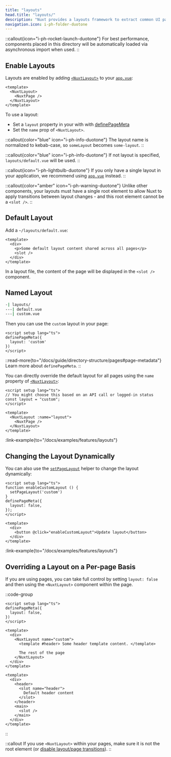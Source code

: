 ```yaml
---
title: "layouts"
head.title: "layouts/"
description: "Nuxt provides a layouts framework to extract common UI patterns into reusable layouts."
navigation.icon: i-ph-folder-duotone
---
```


::callout{icon="i-ph-rocket-launch-duotone"}
For best performance, components placed in this directory will be automatically loaded via asynchronous import when used. 
::

## Enable Layouts

Layouts are enabled by adding [`<NuxtLayout>`](/docs/api/components/nuxt-layout) to your [`app.vue`](/docs/guide/directory-structure/app):

```vue [app.vue]
<template>
  <NuxtLayout>
    <NuxtPage />
  </NuxtLayout>
</template>
```

To use a layout:
- Set a `layout` property in your with with [definePageMeta](/docs/api/utils/define-page-meta)
- Set the `name` prop of `<NuxtLayout>`.

::callout{color="blue" icon="i-ph-info-duotone"}
The layout name is normalized to kebab-case, so `someLayout` becomes `some-layout`.
::

::callout{color="blue" icon="i-ph-info-duotone"}
If not layout is specified, `layouts/default.vue` will be used.
::

::callout{icon="i-ph-lightbulb-duotone"}
If you only have a single layout in your application, we recommend using [`app.vue`](/docs/guide/directory-structure/app) instead.
::

::callout{color="amber" icon="i-ph-warning-duotone"}
Unlike other components, your layouts must have a single root element to allow Nuxt to apply transitions between layout changes - and this root element cannot be a `<slot />`.
::

## Default Layout

Add a `~/layouts/default.vue`:

```vue [layouts/default.vue]
<template>
  <div>
    <p>Some default layout content shared across all pages</p>
    <slot />
  </div>
</template>
```

In a layout file, the content of the page will be displayed in the `<slot />` component.

## Named Layout

```bash [Directory Structure]
-| layouts/
---| default.vue
---| custom.vue
```

Then you can use the `custom` layout in your page:

```vue [pages/about.vue]
<script setup lang="ts">
definePageMeta({
  layout: 'custom'
})
</script>
```

::read-more{to="/docs/guide/directory-structure/pages#page-metadata"}
Learn more about `definePageMeta`.
::

You can directly override the default layout for all pages using the `name` property of [`<NuxtLayout>`](/docs/api/components/nuxt-layout):

```vue [app.vue]
<script setup lang="ts">
// You might choose this based on an API call or logged-in status
const layout = "custom";
</script>

<template>
  <NuxtLayout :name="layout">
    <NuxtPage />
  </NuxtLayout>
</template>
```

:link-example{to="/docs/examples/features/layouts"}

## Changing the Layout Dynamically

You can also use the [`setPageLayout`](/docs/api/utils/set-page-layout) helper to change the layout dynamically:

```vue
<script setup lang="ts">
function enableCustomLayout () {
  setPageLayout('custom')
}
definePageMeta({
  layout: false,
});
</script>

<template>
  <div>
    <button @click="enableCustomLayout">Update layout</button>
  </div>
</template>
```

:link-example{to="/docs/examples/features/layouts"}

## Overriding a Layout on a Per-page Basis

If you are using pages, you can take full control by setting `layout: false` and then using the `<NuxtLayout>` component within the page.

::code-group

```vue [pages/index.vue]
<script setup lang="ts">
definePageMeta({
  layout: false,
})
</script>

<template>
  <div>
    <NuxtLayout name="custom">
      <template #header> Some header template content. </template>

      The rest of the page
    </NuxtLayout>
  </div>
</template>
```

```vue [layouts/custom.vue]
<template>
  <div>
    <header>
      <slot name="header">
        Default header content
      </slot>
    </header>
    <main>
      <slot />
    </main>
  </div>
</template>
```

::

::callout
If you use `<NuxtLayout>` within your pages, make sure it is not the root element (or [disable layout/page transitions](/docs/getting-started/transitions#disable-transitions)).
::
